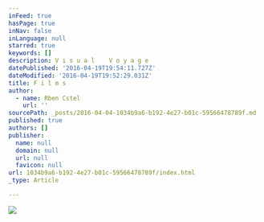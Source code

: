 ```yaml
---
inFeed: true
hasPage: true
inNav: false
inLanguage: null
starred: true
keywords: []
description: V i s u a l    V o y a g e
datePublished: '2016-04-19T19:54:11.727Z'
dateModified: '2016-04-19T19:52:29.031Z'
title: F i l m s
author:
  - name: Rben Cstel
    url: ''
sourcePath: _posts/2016-04-04-1034b9a6-b192-4e27-b01c-59566478789f.md
published: true
authors: []
publisher:
  name: null
  domain: null
  url: null
  favicon: null
url: 1034b9a6-b192-4e27-b01c-59566478789f/index.html
_type: Article

---
```

![](https://the-grid-user-content.s3-us-west-2.amazonaws.com/0414e921-eff5-4c94-a044-eaadfc4118f8.jpg)